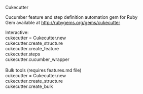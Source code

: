 Cukecutter<br>

Cucumber feature and step definition automation gem for Ruby<br>
Gem available at http://rubygems.org/gems/cukecutter<br>

Interactive:<br>
cukecutter = Cukecutter.new<br>
cukecutter.create_structure<br>
cukecutter.create_feature<br>
cukecutter.steps<br>
cukecutter.cucumber_wrapper<br>
<br>
Bulk tools (requires features.md file)<br>
cukecutter = Cukecutter.new<br>
cukecutter.create_structure<br>
cukecutter.create_bulk<br>
